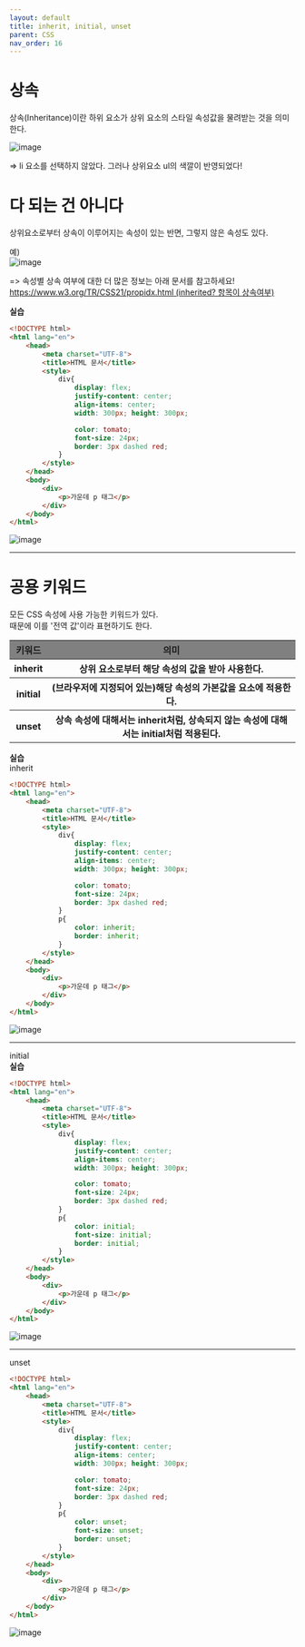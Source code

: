 ```yaml
---
layout: default
title: inherit, initial, unset
parent: CSS
nav_order: 16
---
```


# 상속  
상속(Inheritance)이란 하위 요소가 상위 요소의 스타일 속성값을 물려받는 것을 의미한다.  

![image](https://github.com/jjsok73379/jjsok73379.github.io/assets/114732330/556ee31c-8274-444a-9231-1e6862809179)  

=> li 요소를 선택하지 않았다. 그러나 상위요소 ul의 색깔이 반영되었다!  

# 다 되는 건 아니다  
상위요소로부터 상속이 이루어지는 속성이 있는 반면, 그렇지 않은 속성도 있다.  

예)  
![image](https://github.com/jjsok73379/jjsok73379.github.io/assets/114732330/76f46e1c-ac25-40cb-be1e-c84cd39b9be9)  

=> 속성별 상속 여부에 대한 더 많은 정보는 아래 문서를 참고하세요!  
[https://www.w3.org/TR/CSS21/propidx.html (inherited? 항목이 상속여부)](https://www.w3.org/TR/CSS21/propidx.html)  

**실습**  
```html
<!DOCTYPE html>
<html lang="en">
    <head>
        <meta charset="UTF-8">
        <title>HTML 문서</title>
        <style>
            div{
                display: flex;
                justify-content: center;
                align-items: center;
                width: 300px; height: 300px;

                color: tomato;
                font-size: 24px;
                border: 3px dashed red;
            }
        </style>
    </head>
    <body>
        <div>
            <p>가운데 p 태그</p>
        </div>
    </body>
</html>
```  
![image](https://github.com/jjsok73379/jjsok73379.github.io/assets/114732330/58c647d6-1da6-44cd-8fb4-8caf500a19a9)  

<hr>  

# 공용 키워드  
모든 CSS 속성에 사용 가능한 키워드가 있다.  
때문에 이를 '전역 값'이라 표현하기도 한다.  

<table>
    <tr>
        <th style="background-color: gray;">키워드</th>
        <th style="background-color: gray;">의미</th>
    </tr>
    <tr>
        <th>inherit</th>
        <th>상위 요소로부터 해당 속성의 값을 받아 사용한다.</th>
    </tr>
    <tr>
        <th>initial</th>
        <th>(브라우저에 지정되어 있는)해당 속성의 가본값을 요소에 적용한다.</th>
    </tr>
    <tr>
        <th>unset</th>
        <th>상속 속성에 대해서는 inherit처럼,  
        상속되지 않는 속성에 대해서는 initial처럼 적용된다.</th>
    </tr>
</table>  

**실습**  
inherit  
````html
<!DOCTYPE html>
<html lang="en">
    <head>
        <meta charset="UTF-8">
        <title>HTML 문서</title>
        <style>
            div{
                display: flex;
                justify-content: center;
                align-items: center;
                width: 300px; height: 300px;

                color: tomato;
                font-size: 24px;
                border: 3px dashed red;
            }
            p{
                color: inherit;
                border: inherit;
            }
        </style>
    </head>
    <body>
        <div>
            <p>가운데 p 태그</p>
        </div>
    </body>
</html>
````  
![image](https://github.com/jjsok73379/jjsok73379.github.io/assets/114732330/974226aa-71d6-47ae-94b5-47d4ca79112b)  

<hr>  

initial  
**실습**  
```html
<!DOCTYPE html>
<html lang="en">
    <head>
        <meta charset="UTF-8">
        <title>HTML 문서</title>
        <style>
            div{
                display: flex;
                justify-content: center;
                align-items: center;
                width: 300px; height: 300px;

                color: tomato;
                font-size: 24px;
                border: 3px dashed red;
            }
            p{
                color: initial;
                font-size: initial;
                border: initial;
            }
        </style>
    </head>
    <body>
        <div>
            <p>가운데 p 태그</p>
        </div>
    </body>
</html>
```  
![image](https://github.com/jjsok73379/jjsok73379.github.io/assets/114732330/8c58b772-fb01-4d06-8af4-7a41c1a6976c)  

<hr>  

unset  
````html
<!DOCTYPE html>
<html lang="en">
    <head>
        <meta charset="UTF-8">
        <title>HTML 문서</title>
        <style>
            div{
                display: flex;
                justify-content: center;
                align-items: center;
                width: 300px; height: 300px;

                color: tomato;
                font-size: 24px;
                border: 3px dashed red;
            }
            p{
                color: unset;
                font-size: unset;
                border: unset;
            }
        </style>
    </head>
    <body>
        <div>
            <p>가운데 p 태그</p>
        </div>
    </body>
</html>
````  
![image](https://github.com/jjsok73379/jjsok73379.github.io/assets/114732330/792f3c09-f0b0-4f8b-bf56-ac89c9f61d72)